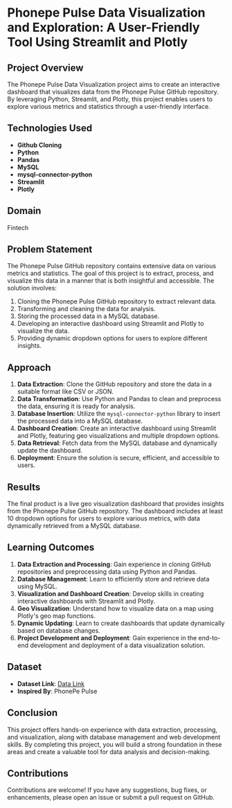 # Phonepe Pulse Data Visualization and Exploration: A User-Friendly Tool Using Streamlit and Plotly

## Project Overview
The Phonepe Pulse Data Visualization project aims to create an interactive dashboard that visualizes data from the Phonepe Pulse GitHub repository. By leveraging Python, Streamlit, and Plotly, this project enables users to explore various metrics and statistics through a user-friendly interface.

## Technologies Used
- **Github Cloning**
- **Python**
- **Pandas**
- **MySQL**
- **mysql-connector-python**
- **Streamlit**
- **Plotly**

## Domain
Fintech

## Problem Statement
The Phonepe Pulse GitHub repository contains extensive data on various metrics and statistics. The goal of this project is to extract, process, and visualize this data in a manner that is both insightful and accessible. The solution involves:

1. Cloning the Phonepe Pulse GitHub repository to extract relevant data.
2. Transforming and cleaning the data for analysis.
3. Storing the processed data in a MySQL database.
4. Developing an interactive dashboard using Streamlit and Plotly to visualize the data.
5. Providing dynamic dropdown options for users to explore different insights.

## Approach
1. **Data Extraction**: Clone the GitHub repository and store the data in a suitable format like CSV or JSON.
2. **Data Transformation**: Use Python and Pandas to clean and preprocess the data, ensuring it is ready for analysis.
3. **Database Insertion**: Utilize the `mysql-connector-python` library to insert the processed data into a MySQL database.
4. **Dashboard Creation**: Create an interactive dashboard using Streamlit and Plotly, featuring geo visualizations and multiple dropdown options.
5. **Data Retrieval**: Fetch data from the MySQL database and dynamically update the dashboard.
6. **Deployment**: Ensure the solution is secure, efficient, and accessible to users.

## Results
The final product is a live geo visualization dashboard that provides insights from the Phonepe Pulse GitHub repository. The dashboard includes at least 10 dropdown options for users to explore various metrics, with data dynamically retrieved from a MySQL database.

## Learning Outcomes
1. **Data Extraction and Processing**: Gain experience in cloning GitHub repositories and preprocessing data using Python and Pandas.
2. **Database Management**: Learn to efficiently store and retrieve data using MySQL.
3. **Visualization and Dashboard Creation**: Develop skills in creating interactive dashboards with Streamlit and Plotly.
4. **Geo Visualization**: Understand how to visualize data on a map using Plotly's geo map functions.
5. **Dynamic Updating**: Learn to create dashboards that update dynamically based on database changes.
6. **Project Development and Deployment**: Gain experience in the end-to-end development and deployment of a data visualization solution.

## Dataset
- **Dataset Link**: [Data Link](#)
- **Inspired By**: PhonePe Pulse

## Conclusion
This project offers hands-on experience with data extraction, processing, and visualization, along with database management and web development skills. By completing this project, you will build a strong foundation in these areas and create a valuable tool for data analysis and decision-making.

## Contributions
Contributions are welcome! If you have any suggestions, bug fixes, or enhancements, please open an issue or submit a pull request on GitHub.

